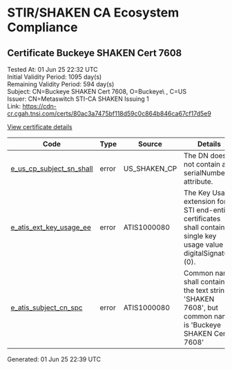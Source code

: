 # STIR/SHAKEN CA Ecosystem Compliance

## Certificate Buckeye SHAKEN Cert 7608

Tested At: 01 Jun 25 22:32 UTC\
Initial Validity Period: 1095 day(s)\
Remaining Validity Period: 594 day(s)\
Subject: CN=Buckeye SHAKEN Cert 7608, O=Buckeye\\ , C=US\
Issuer: CN=Metaswitch STI-CA SHAKEN Issuing 1\
Link: https://cdn-cr.cgah.tnsi.com/certs/80ac3a7475bf118d59c0c864b846ca67cf17d5e9

[View certificate details](https://x509.io/?cert=MIICSzCCAfCgAwIBAgIQcFEXxy4OUOKypaDdAWBYtDAKBggqhkjOPQQDAjAtMSswKQYDVQQDDCJNZXRhc3dpdGNoIFNUSS1DQSBTSEFLRU4gSXNzdWluZyAxMB4XDTI0MDExNzE3MjgzOFoXDTI3MDExNjE3MjgzOFowQzELMAkGA1UEBhMCVVMxETAPBgNVBAoMCEJ1Y2tleWUgMSEwHwYDVQQDDBhCdWNrZXllIFNIQUtFTiBDZXJ0IDc2MDgwWTATBgcqhkjOPQIBBggqhkjOPQMBBwNCAAQXQ5iAbekWx%2Fu8C3Ae1uLEuBOOyQ00NnkNeB4QYkd6WaEXdOZ%2Fo3ZMxv%2F8JHC7SilmNiiVPBc%2BSeLtPehRMSX6o4HbMIHYMAwGA1UdEwEB%2FwQCMAAwDgYDVR0PAQH%2FBAQDAgXgMBYGCCsGAQUFBwEaBAowCKAGFgQ3NjA4MEcGA1UdHwRAMD4wPKA6oDiGNmh0dHBzOi8vYXV0aGVudGljYXRlLWFwaS5pY29uZWN0aXYuY29tL2Rvd25sb2FkL3YxL2NybDAXBgNVHSAEEDAOMAwGCmCGSAGG%2FwkBAQMwHQYDVR0OBBYEFMo5xxOnCg9KvVqUVLHfpGYegk5FMB8GA1UdIwQYMBaAFM0epwAQENoyHWkaOdXSRgssPIfWMAoGCCqGSM49BAMCA0kAMEYCIQC0jn79jobRpxKr3oCDday%2FQnGrxRBj1jkRhPVWgwFYEgIhAL1ItHb3NJKViJtYw%2B8Q8nK5K6V0cF%2BvANGMBFUtu7IZ)

| Code | Type | Source | Details |
|------|------|--------|---------|
| [e_us_cp_subject_sn_shall](../../ISSUES/e_us_cp_subject_sn_shall/README.md) | error | US_SHAKEN_CP | The DN does not contain a serialNumber attribute. |
| [e_atis_ext_key_usage_ee](../../ISSUES/e_atis_ext_key_usage_ee/README.md) | error | ATIS1000080 | The Key Usage extension for STI end-entity certificates shall contain a single key usage value of digitalSignature (0). |
| [e_atis_subject_cn_spc](../../ISSUES/e_atis_subject_cn_spc/README.md) | error | ATIS1000080 | Common name shall contain the text string 'SHAKEN 7608', but common name is 'Buckeye SHAKEN Cert 7608' |


Generated: 01 Jun 25 22:39 UTC